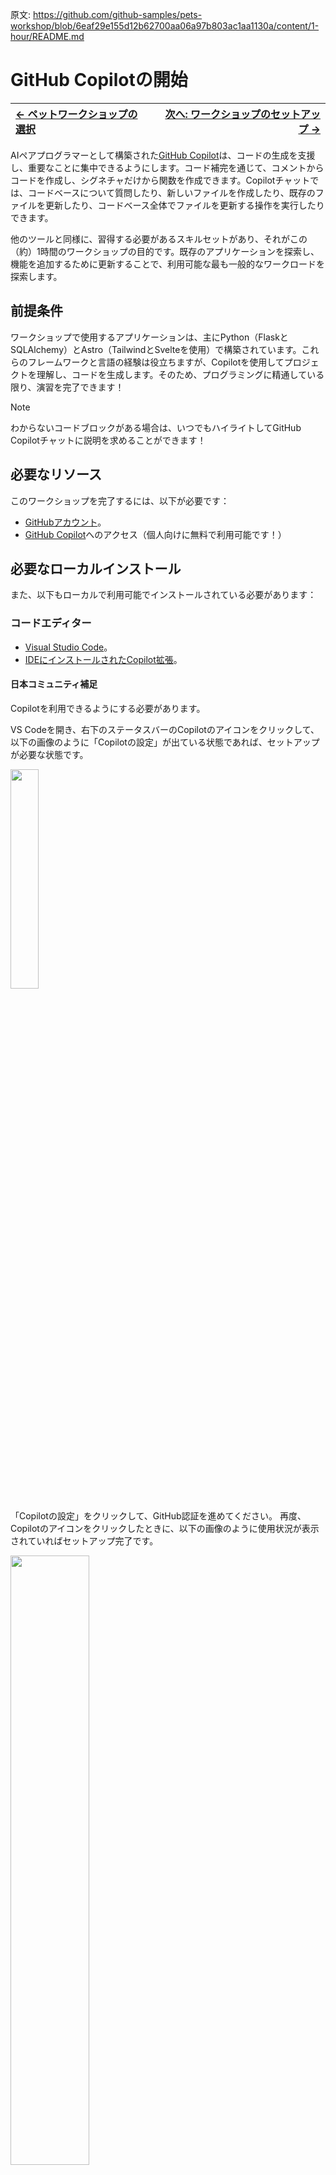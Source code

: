原文: https://github.com/github-samples/pets-workshop/blob/6eaf29e155d12b62700aa06a97b803ac1aa1130a/content/1-hour/README.md

# GitHub Copilotの開始

| [← ペットワークショップの選択][walkthrough-previous] | [次へ: ワークショップのセットアップ →][walkthrough-next] |
|:-----------------------------------|------------------------------------------:|

AIペアプログラマーとして構築された[GitHub Copilot][copilot]は、コードの生成を支援し、重要なことに集中できるようにします。コード補完を通じて、コメントからコードを作成し、シグネチャだけから関数を作成できます。Copilotチャットでは、コードベースについて質問したり、新しいファイルを作成したり、既存のファイルを更新したり、コードベース全体でファイルを更新する操作を実行したりできます。

他のツールと同様に、習得する必要があるスキルセットがあり、それがこの（約）1時間のワークショップの目的です。既存のアプリケーションを探索し、機能を追加するために更新することで、利用可能な最も一般的なワークロードを探索します。

## 前提条件

ワークショップで使用するアプリケーションは、主にPython（FlaskとSQLAlchemy）とAstro（TailwindとSvelteを使用）で構築されています。これらのフレームワークと言語の経験は役立ちますが、Copilotを使用してプロジェクトを理解し、コードを生成します。そのため、プログラミングに精通している限り、演習を完了できます！

> [!NOTE]
> わからないコードブロックがある場合は、いつでもハイライトしてGitHub Copilotチャットに説明を求めることができます！

## 必要なリソース

このワークショップを完了するには、以下が必要です：

- [GitHubアカウント][github-account]。
- [GitHub Copilot][copilot]へのアクセス（個人向けに無料で利用可能です！）

## 必要なローカルインストール

また、以下もローカルで利用可能でインストールされている必要があります：

### コードエディター

- [Visual Studio Code][vscode-link]。
- [IDEにインストールされたCopilot拡張][copilot-extension]。

#### 日本コミュニティ補足

Copilotを利用できるようにする必要があります。

VS Codeを開き、右下のステータスバーのCopilotのアイコンをクリックして、以下の画像のように「Copilotの設定」が出ている状態であれば、セットアップが必要な状態です。

<img src="./images/vscodejp_added/brefore_copilot_setup.png" width="30%"/>

「Copilotの設定」をクリックして、GitHub認証を進めてください。
再度、Copilotのアイコンをクリックしたときに、以下の画像のように使用状況が表示されていればセットアップ完了です。

<img src="./images/vscodejp_added/after_copilot_setup.png" width="50%"/>

もし、うまくいかない場合にはリポジトリのDiscussionにて、状況をお知らせください。

https://github.com/vscodejp/github-samples-pets-workshop-japanese-content/discussions/categories/vs-code-dev-day-tokyo-2025-09-q-a

### ローカルサービス

- 最新の[Node.jsランタイム][nodejs-link]。
- 最新バージョンの[Python][python-link]。
  - Windowsの場合、[Windows store経由でPython](https://apps.microsoft.com/detail/9pjpw5ldxlz5?hl=en-US&gl=US)をインストールできます。
- [git CLI][git-link]。
- BASHコマンドを実行できるシェル。

> [!NOTE]
> LinuxとmacOSは、追加の設定なしでBASHコマンドを実行できます。Windowsの場合、[Windows Subsystem for Linux (WSL)][windows-subsystem-linux]または[git][git-link]経由で利用可能なBASHシェルが必要です。

### 日本コミュニティ補足

元リポジトリではローカルにPython、Node.jsのランタイムをインストールすることを前提としていますが、コンテナ内に必要なランタイムをインストールしてローカル環境を変更せずに利用できるDev Container機能やGitHub Codespacesの利用も可能です。
ローカルでのインストールを避けたい場合や、うまくいかない場合に利用ください。
方法については、["DevContainerの利用"](#devcontainerの利用)と["GitHub CodeSpacesの利用"](#github-codespacesの利用)を確認ください。

もし、うまくいかない場合にはリポジトリのDiscussionにて、状況をお知らせください。

https://github.com/vscodejp/github-samples-pets-workshop-japanese-content/discussions/categories/vs-code-dev-day-tokyo-2025-09-q-a

#### Windowsでのgit及びbashのインストール

上記のgitをインストールした場合、Git Bashとして、bashも含まれていています。
同様のインストールはwingetでもできます。

```
winget install --id Git.Git -e
```

#### WindowsでのNodeJSのインストール

LTS版を使うにはwingetでインストールできます。

```
 winget install -e --id OpenJS.NodeJS.LTS
```

#### WindowsでのPythonのインストール

最新を使う場合にはwingetでインストールできます。

```
winget install -e --id Python.Python.3.13
```

#### macOSでのPythonのインストール

macOSの場合、デフォルトでインストールされているPythonはバージョン 3.9.6 と古いものです。

homebrewなどで最新のPythonをインストールするか、pyenv、uvなどを利用して、最新バージョンをインストールしてください

- homebrewで最新のPythonをインストールする: `brew install python`
- pyenv: https://github.com/pyenv/pyenv?tab=readme-ov-file#installation
- uv: https://docs.astral.sh/uv/#installation

#### macOSでのNode.jsのインストール

homebrewなどで最新のNode.jsをインストールするか、nodenvなどを利用して、最新バージョンをインストールしてください

- homebrewで最新のNode.jsをインストールする: `brew install node`
- nodenv: https://github.com/nodenv/nodenv?tab=readme-ov-file#installation

#### DevContainerの利用

DevContainerは、Dockerコンテナとして開発環境を構築する機能です。
既に環境構築するためのコンテナの定義ができているため、手順通りに立ち上げるだけで、環境構築が完了します。

こちらを利用する場合、以下の3つのインストールが必要です。

- [Visual Studio Code][vscode-link]。
- [Docker Desktop](https://www.docker.com/ja-jp/products/docker-desktop/)
- [拡張機能 Remote - Containers](https://marketplace.visualstudio.com/items?itemName=ms-vscode-remote.remote-containers) ([VS Codeで開く](vscode:extension/ms-vscode-remote.remote-containers))

> [!NOTE]
> ["必要なローカルインストール"](#必要なローカルインストール)の実施は不要ですが、["必要なリソース"](#必要なリソース)の準備は必要です。

Windowsを利用する場合、WSL2での利用が推奨されています。以下のドキュメントを確認し、「Docker Desktop をインストールする」まで実施してください。

> https://learn.microsoft.com/ja-jp/windows/wsl/tutorials/wsl-containers?utm_source=chatgpt.com

こちらを利用する場合には、利用するテンプレートリポジトリを変更します。
詳しくは[次のページ 0-setup.md](./0-setup.md)に記載します。

#### GitHub Codespacesの利用

GitHub Codespacesは、リモートコンテナ機能を利用して、クラウド上に開発環境を構築する機能です。
クラウド上で動作するため、ローカルへの準備が不要です。
有償サービスですが、無料利用枠もあります。

こちらを利用する場合、以下の3つのインストールが必要です。

- [Visual Studio Code][vscode-link]。
- [拡張機能 GitHub Codespaces](https://marketplace.visualstudio.com/items?itemName=GitHub.codespaces) ([VS Codeで開く](vscode:extension/GitHub.codespaces))

> [!NOTE]
> ["必要なローカルインストール"](#必要なローカルインストール)の実施は不要ですが、["必要なリソース"](#必要なリソース)の準備は必要です。

こちらを利用する場合には、利用するテンプレートリポジトリを変更します。
詳しくは[次のページ 0-setup.md](./0-setup.md)に記載します。

## 開始

開始準備はできましたか？行きましょう！ワークショップシナリオでは、あなたをペット養子縁組センターでボランティアをしている開発者として想像します。人々が犬種と譲渡状況で検索結果を制限できるフィルターをウェブサイトに追加するよう依頼されました。次の5つの演習でタスクを実行するために作業します！

0. [ワークショップのリポジトリをクローンしてアプリを開始][walkthrough-next]する。
1. [サーバーにエンドポイントを追加][stage-1]してすべての犬種をリストする。
2. [プロジェクトを探索][stage-2]して何をする必要があるかをより良く理解する。
3. [カスタム指示を作成][stage-3]してCopilotチャットが追加のコンテキストを持つようにする。
4. [ウェブサイトに新しい機能を追加][stage-4]し、動作することを確認する！

## より深く学ぶためのリソースをチェック
[**GitHub-Copilot-Resources.md**][GitHub-Copilot-Resources]のリソースをチェックしてください。

このリソースリストは、GitHub Copilotについてより学び、効果的に使用する方法、将来の展望などを学ぶために慎重にキュレーションされています。GitHub Developer Relationsチームやその他のGitHubからの最新ビデオを含むYouTubeプレイリストもあります。

| [← ペットワークショップの選択][walkthrough-previous] | [次へ: ワークショップのセットアップ →][walkthrough-next] |
|:-----------------------------------|------------------------------------------:|

[copilot]: https://github.com/features/copilot
[copilot-extension]: https://docs.github.com/en/copilot/managing-copilot/configure-personal-settings/installing-the-github-copilot-extension-in-your-environment
[git-link]: https://git-scm.com/
[github-account]: https://github.com/join
[nodejs-link]: https://nodejs.org/en
[python-link]: https://www.python.org/
[stage-1]: ./1-add-endpoint.md
[stage-2]: ./2-explore-project.md
[stage-3]: ./3-copilot-instructions.md
[stage-4]: ./4-add-feature.md
[walkthrough-previous]: ../README.md
[walkthrough-next]: ./0-setup.md
[windows-python-link]: https://apps.microsoft.com/detail/9pjpw5ldxlz5
[windows-subsystem-linux]: https://learn.microsoft.com/en-us/windows/wsl/about
[vscode-link]: https://code.visualstudio.com/
[GitHub-Copilot-Resources]: ../GitHub-Copilot-Resources.md
